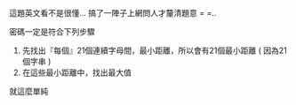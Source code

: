 這題英文看不是很懂...
搞了一陣子上網問人才釐清題意 = =..

密碼一定是符合下列步驟
1. 先找出『每個』21個連續字母間，最小距離，所以會有21個最小距離 ( 因為21個字串 )
2. 在這些最小距離中，找出最大值

就這麼單純
